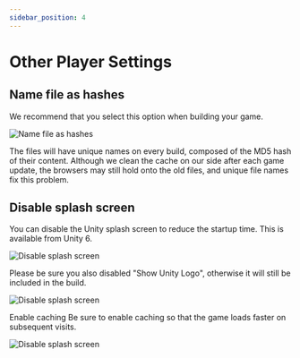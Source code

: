 ```yaml
---
sidebar_position: 4
---
```


# Other Player Settings

## Name file as hashes

We recommend that you select this option when building your game.

![Name file as hashes](@site/static/img/tips-images/image-21.png)

The files will have unique names on every build, composed of the MD5 hash of their content. Although we clean the cache on our side after each game update, the browsers may still hold onto the old files, and unique file names fix this problem.

## Disable splash screen

You can disable the Unity splash screen to reduce the startup time. This is available from Unity 6\.

![Disable splash screen](@site/static/img/tips-images/image-22.png)

Please be sure you also disabled "Show Unity Logo", otherwise it will still be included in the build.

![Disable splash screen](@site/static/img/tips-images/image-23.png)

Enable caching
Be sure to enable caching so that the game loads faster on subsequent visits.

![Disable splash screen](@site/static/img/tips-images/image-24.png)
